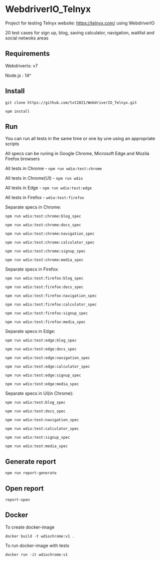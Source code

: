 # WebdriverIO_Telnyx

Project for testing Telnyx website: https://telnyx.com/ using WebdriverIO

20 test cases for sign up, blog, saving calculator, navigation, waitlist and social netwoks areas
## Requirements
WebdriverIo: v7

Node.js : 14^

## Install
```
git clone https://github.com/txt2021/WebdriverIO_Telnyx.git
```

```
npm install 
```

## Run

You can run all tests in the same time or one by une using an appropriate scripts

All specs can be runing in Google Chrome, Microsoft Edge and Mozila Firefox browsers

All tests in Chrome - ```npm run wdio:test:chrome```

All tests in Chrome(UI) - ```npm run wdio```

All tests in Edge - ```npm run wdio:test:edge```

All tests in Firefox - ```wdio:test:firefox```


Separate specs in Chrome:

```npm run wdio:test:chrome:blog_spec```

```npm run wdio:test:chrome:docs_spec```

```npm run wdio:test:chrome:navigation_spec```

```npm run wdio:test:chrome:calculator_spec```

```npm run wdio:test:chrome:signup_spec```

```npm run wdio:test:chrome:media_spec```


Separate specs in Firefox:

```npm run wdio:test:firefox:blog_spec```

```npm run wdio:test:firefox:docs_spec```

```npm run wdio:test:firefox:navigation_spec```

```npm run wdio:test:firefox:calculator_spec```

```npm run wdio:test:firefox:signup_spec```

```npm run wdio:test:firefox:media_spec```


Separate specs in Edge:

```npm run wdio:test:edge:blog_spec```

```npm run wdio:test:edge:docs_spec```

```npm run wdio:test:edge:navigation_spec```

```npm run wdio:test:edge:calculator_spec```

```npm run wdio:test:edge:signup_spec```

```npm run wdio:test:edge:media_spec```


Separate specs in UI(in Chrome):

```npm run wdio:test:blog_spec```

```npm run wdio:test:docs_spec```

```npm run wdio:test:navigation_spec```

```npm run wdio:test:calculator_spec```

```npm run wdio:test:signup_spec```

```npm run wdio:test:media_spec```



## Generate report
```
npm run report-generate
```

## Open report
```
report-open
```

## Docker
To create docker-image
```
docker build -t wdiochrome:v1 .
```

To run docker-image with tests
```
docker run -it wdiochrome:v1
```
